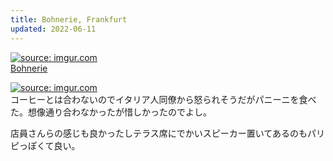 ```yaml
---
title: Bohnerie, Frankfurt
updated: 2022-06-11
---
```


<a href="https://imgur.com/IaGOtvh"><img src="https://i.imgur.com/IaGOtvh.png" title="source: imgur.com" /></a>  
[Bohnerie](http://www.bohnerie.de/)

<a href="https://imgur.com/hXnIfjP"><img src="https://i.imgur.com/hXnIfjP.png" title="source: imgur.com" /></a>  
コーヒーとは合わないのでイタリア人同僚から怒られそうだがパニーニを食べた。想像通り合わなかったが惜しかったのでよし。

店員さんらの感じも良かったしテラス席にでかいスピーカー置いてあるのもパリピっぽくて良い。

